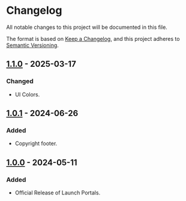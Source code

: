 # Changelog

All notable changes to this project will be documented in this file.

The format is based on [Keep a Changelog](https://keepachangelog.com/en/1.1.0/),
and this project adheres to [Semantic Versioning](https://semver.org/spec/v2.0.0.html).

## [1.1.0] - 2025-03-17

### Changed

- UI Colors.

## [1.0.1] - 2024-06-26

### Added

- Copyright footer.

## [1.0.0] - 2024-05-11

### Added

- Official Release of Launch Portals.

[1.1.0]: https://github.com/scottgriv/Launch-Portals/compare/v1.0.1...1.1.0
[1.0.1]: https://github.com/scottgriv/Launch-Portals/compare/v1.0.0...v1.0.1
[1.0.0]: https://github.com/scottgriv/Launch-Portals/releases/tag/v1.0.0
